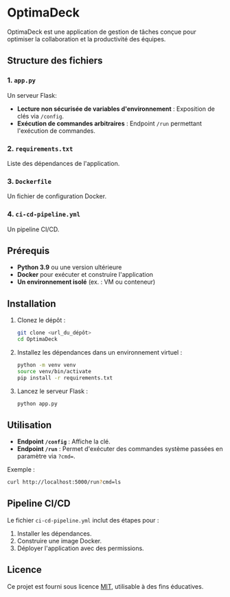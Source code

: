 # OptimaDeck

OptimaDeck est une application de gestion de tâches conçue pour optimiser la collaboration et la productivité des équipes. 

## Structure des fichiers

### 1. `app.py`
Un serveur Flask:
- **Lecture non sécurisée de variables d'environnement** : Exposition de clés via `/config`.
- **Exécution de commandes arbitraires** : Endpoint `/run` permettant l'exécution de commandes.

### 2. `requirements.txt`
Liste des dépendances de l'application.

### 3. `Dockerfile`
Un fichier de configuration Docker.

### 4. `ci-cd-pipeline.yml`
Un pipeline CI/CD.

## Prérequis
- **Python 3.9** ou une version ultérieure
- **Docker** pour exécuter et construire l'application
- **Un environnement isolé** (ex. : VM ou conteneur)

## Installation

1. Clonez le dépôt :
   ```bash
   git clone <url_du_dépôt>
   cd OptimaDeck
   ```

2. Installez les dépendances dans un environnement virtuel :
   ```bash
   python -m venv venv
   source venv/bin/activate
   pip install -r requirements.txt
   ```

3. Lancez le serveur Flask :
   ```bash
   python app.py
   ```

## Utilisation

- **Endpoint `/config`** : Affiche la clé.
- **Endpoint `/run`** : Permet d'exécuter des commandes système passées en paramètre via `?cmd=`.

Exemple :
```bash
curl http://localhost:5000/run?cmd=ls
```

## Pipeline CI/CD

Le fichier `ci-cd-pipeline.yml` inclut des étapes pour :
1. Installer les dépendances.
2. Construire une image Docker.
3. Déployer l'application avec des permissions.

## Licence
Ce projet est fourni sous licence [MIT](LICENSE), utilisable à des fins éducatives.


